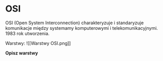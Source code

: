 # OSI
OSI (Open System Interconnection) charakteryzuje i standaryzuje komunikacje między systemamy komputerowymi i telekomunikacyjnymi. 1983 rok utworzenia.

Warstwy:
![[Warstwy OSI.png]]

**Opisz warstwy**